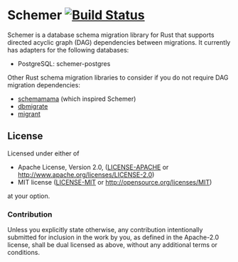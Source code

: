 # Schemer [![Build Status](https://travis-ci.org/aschampion/schemer.svg?branch=master)](https://travis-ci.org/aschampion/schemer)

Schemer is a database schema migration library for Rust that supports directed acyclic graph (DAG) dependencies between migrations. It currently has adapters for the following databases:

- PostgreSQL: schemer-postgres

Other Rust schema migration libraries to consider if you do not require DAG migration dependencies:

- [schemamama](https://crates.io/crates/schemamama) (which inspired Schemer)
- [dbmigrate](https://crates.io/crates/dbmigrate)
- [migrant](https://crates.io/crates/migrant)

## License

Licensed under either of

- Apache License, Version 2.0, ([LICENSE-APACHE](LICENSE-APACHE) or http://www.apache.org/licenses/LICENSE-2.0)
- MIT license ([LICENSE-MIT](LICENSE-MIT) or http://opensource.org/licenses/MIT)

at your option.

### Contribution

Unless you explicitly state otherwise, any contribution intentionally submitted for inclusion in the work by you, as defined in the Apache-2.0 license, shall be dual licensed as above, without any additional terms or conditions.
